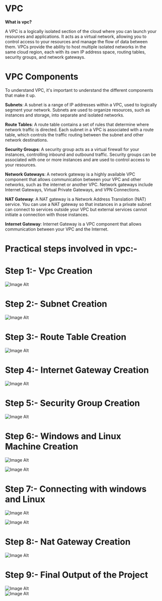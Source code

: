 # VPC
**What is vpc?**

 A VPC is a logically isolated section of the cloud where you can launch your resources and applications. It acts as a virtual network, allowing you to control access to your resources and manage the flow of data between them. VPCs provide the ability to host multiple isolated networks in the same cloud region, each with its own IP address space, routing tables, security groups, and network gateways.
 
# VPC Components

To understand VPC, it's important to understand the different components that make it up.

**Subnets**: A subnet is a range of IP addresses within a VPC, used to logically segment your network. Subnets are used to organize resources, such as instances and storage, into separate and isolated networks.

**Route Tables**: A route table contains a set of rules that determine where network traffic is directed. Each subnet in a VPC is associated with a route table, which controls the traffic routing between the subnet and other network destinations.

**Security Groups**: A security group acts as a virtual firewall for your instances, controlling inbound and outbound traffic. Security groups can be associated with one or more instances and are used to control access to your resources.

**Network Gateways**: A network gateway is a highly available VPC component that allows communication between your VPC and other networks, such as the internet or another VPC. Network gateways include Internet Gateways, Virtual Private Gateways, and VPN Connections.

**NAT Gateway**: A NAT gateway is a Network Address Translation (NAT) service. You can use a NAT gateway so that instances in a private subnet can connect to services outside your VPC but external services cannot initiate a connection with those instances.

**Internet Gateway**: Internet Gateway is a VPC component that allows communication between your VPC and the Internet.

# Practical steps involved in vpc:-

# Step 1:- Vpc Creation

![Image Alt](https://github.com/revathicse92/VPC/blob/86954da4f2bb80f7932bf83dc504ad759ce97eab/VPC%20SCREENSHOT/VPC-CREATION.PNG) 

# Step 2:- Subnet Creation

![Image Alt](https://github.com/revathicse92/VPC/blob/c50b40ca23f62685a245c3b869d6c62ebeb968cb/VPC%20SCREENSHOT/SUBNET%20CREATION.PNG) 

# Step 3:- Route Table Creation

![Image Alt](https://github.com/revathicse92/VPC/blob/c50b40ca23f62685a245c3b869d6c62ebeb968cb/VPC%20SCREENSHOT/ROUTE%20TABLE%20CREATION.PNG)   

# Step 4:- Internet Gateway Creation

![Image Alt](https://github.com/revathicse92/VPC/blob/01086b26b4f2db117cffb1d4dc2f68dd65ba0fce/VPC%20SCREENSHOT/INTERNET%20GATEWAY.PNG) 

# Step 5:- Security Group Creation

![Image Alt](https://github.com/revathicse92/VPC/blob/01086b26b4f2db117cffb1d4dc2f68dd65ba0fce/VPC%20SCREENSHOT/SECURITY%20_GROUP.PNG)  

# Step 6:- Windows and Linux Machine Creation

![Image Alt](https://github.com/revathicse92/VPC/blob/01086b26b4f2db117cffb1d4dc2f68dd65ba0fce/VPC%20SCREENSHOT/PRIVATE_WIN_SERVER.PNG)

![Image Alt](https://github.com/revathicse92/VPC/blob/01086b26b4f2db117cffb1d4dc2f68dd65ba0fce/VPC%20SCREENSHOT/PUBLIC%20AND%20PRIVATE%20LINUX%20SERVER.PNG)    


# Step 7:- Connecting with windows and Linux 

![Image Alt](https://github.com/revathicse92/VPC/blob/01086b26b4f2db117cffb1d4dc2f68dd65ba0fce/VPC%20SCREENSHOT/WINDOWS%20SERVER%20CONNECT%20WITH%20RDP.PNG)   

![Image Alt](https://github.com/revathicse92/VPC/blob/01086b26b4f2db117cffb1d4dc2f68dd65ba0fce/VPC%20SCREENSHOT/LINUX%20MACHINE%20CONNECT%20WITH%20PUTTY.PNG) 

# Step 8:- Nat Gateway Creation


![Image Alt](https://github.com/revathicse92/VPC/blob/ed7f9315b2a78bdebabb077d08f22415f0e662c5/VPC%20SCREENSHOT/NAT_GATEWAY_CREATION.PNG)   

# Step 9:- Final Output of the Project

![Image Alt](https://github.com/revathicse92/VPC/blob/ed7f9315b2a78bdebabb077d08f22415f0e662c5/VPC%20SCREENSHOT/FINAL%20OUTPUT.GETTING%20INTERNET%20ACCESS.PNG)   
![Image Alt](https://github.com/revathicse92/VPC/blob/ed7f9315b2a78bdebabb077d08f22415f0e662c5/VPC%20SCREENSHOT/FINALLY%20GETTING%20INTERNET%20CONNECTION%20WITH%20PRIVATE%20SERVER.PNG)  


  
  
